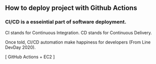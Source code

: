 ## How to deploy project with Github Actions 

### CI/CD is a esseintial part of software deployment. 

CI stands for Continuous Integration.
CD stands for Continuous Delivery.

Once told, CI/CD automation make happiness for developers (From Line DevDay 2020).

[ GitHub Actions + EC2 ]
